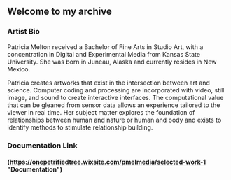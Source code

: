 ## Welcome to my archive

### Artist Bio

Patricia Melton received a Bachelor of Fine Arts in Studio Art, with a concentration in Digital and Experimental Media from Kansas State University. She was born in Juneau, Alaska and currently resides in New Mexico. 

Patricia creates artworks that exist in the intersection between art and science. Computer coding and processing are incorporated with video, still image, and sound to create interactive interfaces. The computational value that can be gleaned from sensor data allows an experience tailored to the viewer in real time. Her subject matter explores the foundation of relationships between human and nature or human and body and exists to identify methods to stimulate relationship building.


### Documentation Link

#### (https://onepetrifiedtree.wixsite.com/pmelmedia/selected-work-1 "Documentation")
